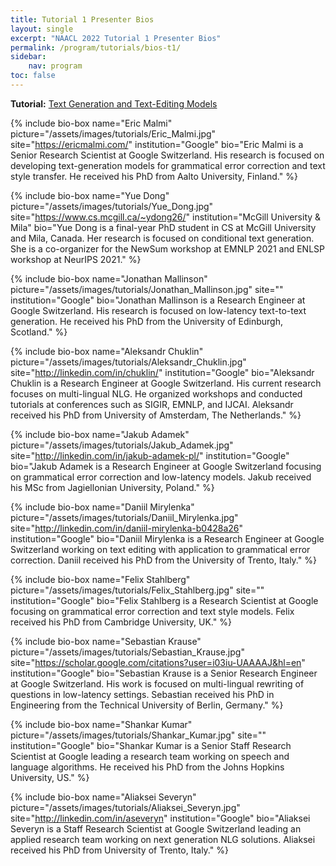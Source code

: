 ```yaml
---
title: Tutorial 1 Presenter Bios
layout: single
excerpt: "NAACL 2022 Tutorial 1 Presenter Bios"
permalink: /program/tutorials/bios-t1/
sidebar: 
    nav: program
toc: false
---
```


<style>
.bio-box .author__name { margin-top: 5px; }
</style>

**Tutorial:** [Text Generation and Text-Editing Models](/program/tutorials/#t1)

{% include bio-box
  name="Eric Malmi"
  picture="/assets/images/tutorials/Eric_Malmi.jpg"
  site="https://ericmalmi.com/"
  institution="Google"
  bio="Eric Malmi is a Senior Research Scientist at Google Switzerland. His research is focused on developing text-generation models for grammatical error correction and text style transfer. He received his PhD from Aalto University, Finland."
%}

{% include bio-box
  name="Yue Dong"
  picture="/assets/images/tutorials/Yue_Dong.jpg"
  site="https://www.cs.mcgill.ca/~ydong26/"
  institution="McGill University & Mila"
  bio="Yue Dong is a final-year PhD student in CS at McGill University and Mila, Canada. Her research is focused on conditional text generation. She is a co-organizer for the NewSum workshop at EMNLP 2021 and ENLSP workshop at NeurIPS 2021."
%}

{% include bio-box
  name="Jonathan Mallinson"
  picture="/assets/images/tutorials/Jonathan_Mallinson.jpg"
  site=""
  institution="Google"
  bio="Jonathan Mallinson is a Research Engineer at Google Switzerland. His research is focused on low-latency text-to-text generation. He received his PhD from the University of Edinburgh, Scotland."
%}

{% include bio-box
  name="Aleksandr Chuklin"
  picture="/assets/images/tutorials/Aleksandr_Chuklin.jpg"
  site="http://linkedin.com/in/chuklin/"
  institution="Google"
  bio="Aleksandr Chuklin is a Research Engineer at Google Switzerland. His current research focuses on multi-lingual NLG. He organized workshops and conducted tutorials at conferences such as SIGIR, EMNLP, and IJCAI. Aleksandr received his PhD from University of Amsterdam, The Netherlands."
%}

{% include bio-box
  name="Jakub Adamek"
  picture="/assets/images/tutorials/Jakub_Adamek.jpg"
  site="http://linkedin.com/in/jakub-adamek-pl/"
  institution="Google"
  bio="Jakub Adamek is a Research Engineer at Google Switzerland focusing on grammatical error correction and low-latency models. Jakub received his MSc from Jagiellonian University, Poland."
%}

{% include bio-box
  name="Daniil Mirylenka"
  picture="/assets/images/tutorials/Daniil_Mirylenka.jpg"
  site="http://linkedin.com/in/daniil-mirylenka-b0428a26"
  institution="Google"
  bio="Daniil Mirylenka is a Research Engineer at Google Switzerland working on text editing with
application to grammatical error correction. Daniil received his PhD from the University of Trento, Italy."
%}

{% include bio-box
  name="Felix Stahlberg"
  picture="/assets/images/tutorials/Felix_Stahlberg.jpg"
  site=""
  institution="Google"
  bio="Felix Stahlberg is a Research Scientist at Google focusing on grammatical error correction and text style models. Felix received his PhD from Cambridge University, UK."
%}

{% include bio-box
  name="Sebastian Krause"
  picture="/assets/images/tutorials/Sebastian_Krause.jpg"
  site="https://scholar.google.com/citations?user=i03iu-UAAAAJ&hl=en"
  institution="Google"
  bio="Sebastian Krause is a Senior Research Engineer at Google Switzerland. His work is focused on multi-lingual rewriting of questions in low-latency settings. Sebastian received his PhD in Engineering from the Technical University of Berlin, Germany."
%}

{% include bio-box
  name="Shankar Kumar"
  picture="/assets/images/tutorials/Shankar_Kumar.jpg"
  site=""
  institution="Google"
  bio="Shankar Kumar is a Senior Staff Research Scientist at Google leading a research team working on speech and language algorithms. He received his PhD from the Johns Hopkins University, US."
%}

{% include bio-box
  name="Aliaksei Severyn"
  picture="/assets/images/tutorials/Aliaksei_Severyn.jpg"
  site="http://linkedin.com/in/aseveryn"
  institution="Google"
  bio="Aliaksei Severyn is a Staff Research Scientist at Google Switzerland leading an applied
research team working on next generation NLG solutions. Aliaksei received his PhD from University of Trento, Italy."
%}
